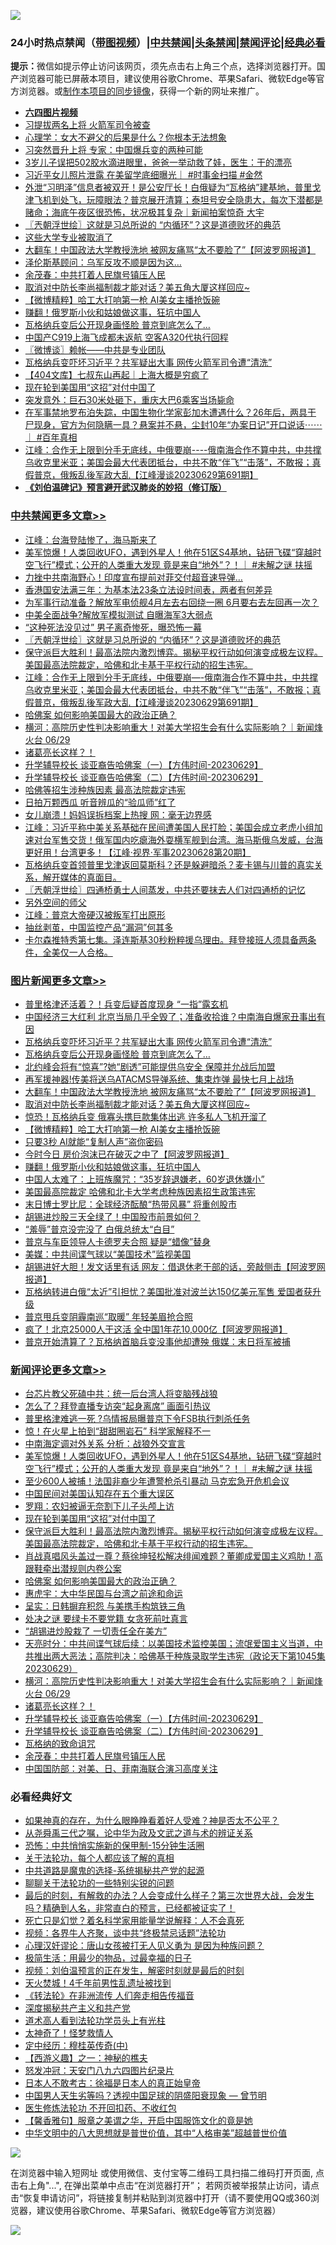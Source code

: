 ![](https://raw.githubusercontent.com/jsvpn/jsproxy/dev/64photo/fqnews-qr.jpg)

<div id="tt">
<h3>24小时热点禁闻（<a href="https://aaa.v2dns.tk/?QAjUl=BgRp5UNKRn&T5Vk=fPVH&Q59Ab=WxGE" target="_blank">带图视频</a>）|<a href="#%E4%B8%AD%E5%85%B1%E7%A6%81%E9%97%BB%E6%9B%B4%E5%A4%9A%E6%96%87%E7%AB%A0">中共禁闻</a>|<a href="#%E5%9B%BE%E7%89%87%E6%96%B0%E9%97%BB%E6%9B%B4%E5%A4%9A%E6%96%87%E7%AB%A0">头条禁闻</a>|<a href="#%E6%96%B0%E9%97%BB%E8%AF%84%E8%AE%BA%E6%9B%B4%E5%A4%9A%E6%96%87%E7%AB%A0">禁闻评论|<a href="#%E5%BF%85%E7%9C%8B%E7%BB%8F%E5%85%B8%E5%A5%BD%E6%96%87">经典必看</a></h3>
<div><b>提示：</b>微信如提示停止访问该网页，须先点击右上角三个点，选择浏览器打开。国产浏览器可能已屏蔽本项目，建议使用谷歌Chrome、苹果Safari、微软Edge等官方浏览器。或<a href="%E5%88%B6%E4%BD%9Cgit%E7%A6%81%E9%97%BB%E9%95%9C%E5%83%8F.md">制作本项目的同步镜像</a>，获得一个新的网址来推广。</div>
<ul>
<li><b><a href="http://d2.v2rss.gq/64.mp4" target="_blank">六四图片视频</a></b></li>
<li><a href="/ccpdope/20230630/1902407.md">习提拔两名上将 火箭军司令被查</a></li>
<li><a href="/lifebaike/20230630/1902449.md">心理学：女大不避父的后果是什么？你根本无法想象</a></li>
<li><a href="/baitai/20230630/1902412.md">习突然晋升上将 专家：中国爆兵变的两种可能</a></li>
<li><a href="/lifebaike/20230630/1902445.md">3岁儿子误把502胶水滴进眼里，爸爸一举动救了娃，医生：干的漂亮</a></li>
<li><a href="/sohnews/20230630/1902510.md">习近平女儿照片泄露 在美留学底细曝光｜ #时事金扫描 #金然</a></li>
<li><a href="/sohnews/20230630/1902545.md">外泄“习明泽”信息者被双开！是公安厅长！白俄疑为“瓦格纳”建基地，普里戈津飞机到处飞，玩障眼法？普京展开清算；泰坦号安全隐患大，每次下潜都是赌命；海底午夜区很恐怖，状况极其复杂｜新闻拍案惊奇 大宇</a></li>
<li><a href="/cbnews/20230630/1902549.md">〖兲朝浮世绘〗这就是习总所说的 “内循环”？这是道德败坏的典范</a></li>
<li><a href="/lifebaike/20230630/1902354.md">这些大学专业被取消了</a></li>
<li><a href="/topimagenews/20230630/1902609.md">大翻车！中国政法大学教授洗地 被网友痛骂“太不要脸了”【阿波罗网报道】</a></li>
<li><a href="/worldnews/20230630/1902422.md">泽伦斯基顾问：乌军反攻不顺是因为这…</a></li>
<li><a href="/comments/20230630/1902360.md">余茂春：中共打着人民旗号镇压人民</a></li>
<li><a href="/topimagenews/20230630/1902582.md">取消对中防长李尚福制裁才能对话？美五角大厦这样回应~</a></li>
<li><a href="/topimagenews/20230630/1902535.md">【微博精粹】哈工大打响第一枪 AI美女主播抢饭碗</a></li>
<li><a href="/topimagenews/20230630/1902455.md">赚翻！俄罗斯小伙和姑娘做这事，狂坑中国人</a></li>
<li><a href="/topimagenews/20230630/1902657.md">瓦格纳兵变后公开现身画怪脸 普京到底怎么了…</a></li>
<li><a href="/ssgc/20230630/1902597.md">中国产C919上海飞成都未返航 空客A320代执行回程</a></li>
<li><a href="/ssgc/20230630/1902517.md">〖微博谈〗赖帐——中共是专业团队</a></li>
<li><a href="/topimagenews/20230630/1902661.md">瓦格纳兵变吓坏习近平？共军疑出大事 网传火箭军司令遭“清洗”</a></li>
<li><a href="/baitai/20230630/1902603.md">【404文库】七叔东山再起｜上海大概是穷疯了</a></li>
<li><a href="/comments/20230630/1902557.md">现在轮到美国用“这招”对付中国了</a></li>
<li><a href="/cnnews/20230630/1902395.md">突发意外：巨石30米处砸下，重庆大巴6乘客当场毙命</a></li>
<li><a href="/sohnews/20230630/1902644.md">在军事禁地罗布泊失踪，中国生物化学家彭加木遭遇什么？26年后，两具干 尸现身，官方为何隐瞒一具？悬案并不悬，尘封10年“办案日记”开口说话⋯⋯｜ #百年真相</a></li>
<li><a href="/cbnews/20230630/1902532.md">江峰：合作无上限到分手无底线，中俄要崩----俄南海合作不算中共，中共撑乌收克里米亚；美国会最大代表团抵台，中共不敢“伴飞”“击落”，不敢报；真假普京，俄叛乱後军政大乱【江峰漫谈20230629第691期】</a></li>
<li><b><a href="/comments/20200207/1272816.md" target="_blank">《刘伯温碑记》预言避开武汉肺炎的妙招（修订版）</a></b></li>
</ul>
</div>

<div class="catlist">
<h3><a href="/cbnews/" target="_blank">中共禁闻</a><span><a href="/cbnews/" target="_blank" rel="nofollow">更多文章>></a></span></h3>
<ul>
<li><a href="/cbnews/20230630/1902698.md" target="_blank">江峰：台海登陆惨了，海马斯来了</a></li>
<li><a href="/comments/20230630/1902678.md" target="_blank">美军惊爆！人类回收UFO，遇到外星人！他在51区S4基地，钻研飞碟“穿越时空飞行”模式；公开的人类重大发现 竟是来自“地外”？！｜ #未解之谜 扶摇</a></li>
<li><a href="/cbnews/20230630/1902653.md" target="_blank">力挫中共南海野心！印度宣布提前对菲交付超音速导弹…</a></li>
<li><a href="/cbnews/20230630/1902601.md" target="_blank">香港国安法满三年：为基本法23条立法设时间表，两者有何差异</a></li>
<li><a href="/cbnews/20230630/1902594.md" target="_blank">为军事行动准备？解放军电侦舰4月左去右回绕一圈 6月要右去左回再一次？</a></li>
<li><a href="/cbnews/20230630/1902590.md" target="_blank">中美全面战争?解放军模拟测试 自曝海军3大弱点</a></li>
<li><a href="/cbnews/20230630/1902553.md" target="_blank">“这种死法没见过” 男子离奇惨死，曝恐怖一幕</a></li>
<li><a href="/cbnews/20230630/1902549.md" target="_blank">〖兲朝浮世绘〗这就是习总所说的 “内循环”？这是道德败坏的典范</a></li>
<li><a href="/comments/20230630/1902542.md" target="_blank">保守派巨大胜利！最高法院内激烈博弈。揭秘平权行动如何演变成极左议程。美国最高法院裁定，哈佛和北卡基于平权行动的招生违宪。</a></li>
<li><a href="/cbnews/20230630/1902532.md" target="_blank">江峰：合作无上限到分手无底线，中俄要崩&#8212;-俄南海合作不算中共，中共撑乌收克里米亚；美国会最大代表团抵台，中共不敢“伴飞”“击落”，不敢报；真假普京，俄叛乱後军政大乱【江峰漫谈20230629第691期】</a></li>
<li><a href="/comments/20230630/1902531.md" target="_blank">哈佛案 如何影响美国最大的政治正确？</a></li>
<li><a href="/comments/20230630/1902444.md" target="_blank">横河：高院历史性判决影响重大！对美大学招生会有什么实际影响？｜新闻烽火台 06/29</a></li>
<li><a href="/comments/20230630/1902437.md" target="_blank">诸葛亮长这样？！</a></li>
<li><a href="/comments/20230630/1902436.md" target="_blank">升学辅导校长 谈亚裔告哈佛案（一）【方伟时间-20230629】</a></li>
<li><a href="/comments/20230630/1902435.md" target="_blank">升学辅导校长 谈亚裔告哈佛案（二）【方伟时间-20230629】</a></li>
<li><a href="/cbnews/20230630/1902414.md" target="_blank">哈佛等招生涉种族因素 最高法院裁定违宪</a></li>
<li><a href="/cbnews/20230629/1902277.md" target="_blank">日拍万颗西瓜 听音辨瓜的“验瓜师”红了</a></li>
<li><a href="/cbnews/20230629/1902141.md" target="_blank">女儿崩溃！妈妈误拆档案上热搜 网：毫无边界感</a></li>
<li><a href="/cbnews/20230629/1902123.md" target="_blank">江峰：习近平称中美关系基础在民间遭美国人民打脸；美国会成立老虎小组加速对台军售交货！俄军国内吃瘪海外耍横军舰到台湾。海马斯俄乌发威，台海更好用！台湾更多！【江峰·视界·军事20230628第20期】</a></li>
<li><a href="/comments/20230629/1902093.md" target="_blank">瓦格纳兵变首领普里戈津返回莫斯科？还是躲避暗杀？麦卡锡与川普的真实关系，解开媒体的真面目。</a></li>
<li><a href="/cbnews/20230629/1902053.md" target="_blank">〖兲朝浮世绘〗四通桥勇士人间蒸发，中共还要抹去人们对四通桥的记忆</a></li>
<li><a href="/comments/20230629/1902015.md" target="_blank">另外空间的师父</a></li>
<li><a href="/cbnews/20230629/1901983.md" target="_blank">江峰：普京大帝硬汉被叛军打出原形</a></li>
<li><a href="/cbnews/20230629/1901951.md" target="_blank">抽丝剥茧，中国监控产品“漏洞”何其多</a></li>
<li><a href="/comments/20230628/1901826.md" target="_blank">卡尔森推特秀第七集。泽连斯基30秒粉粹援乌理由。拜登接班人须具备两条件，全美仅一人合格。</a></li>

</ul>
</div>
<div class="catlist">
<h3><a href="/topimagenews/" target="_blank">图片新闻</a><span><a href="/topimagenews/" target="_blank" rel="nofollow">更多文章>></a></span></h3>
<ul>
<li><a href="/topimagenews/20230630/1902700.md" target="_blank">普里格津还活着？！兵变后疑首度现身 “一指”露玄机</a></li>
<li><a href="/topimagenews/20230630/1902687.md" target="_blank">中国经济三大红利 北京当局几乎全毁了；准备收拾谁？中南海自爆家丑事出有因</a></li>
<li><a href="/topimagenews/20230630/1902661.md" target="_blank">瓦格纳兵变吓坏习近平？共军疑出大事 网传火箭军司令遭“清洗”</a></li>
<li><a href="/topimagenews/20230630/1902657.md" target="_blank">瓦格纳兵变后公开现身画怪脸 普京到底怎么了…</a></li>
<li><a href="/topimagenews/20230630/1902652.md" target="_blank">北约峰会将有“惊喜”?她“剧透”可能提供乌安全 保障并允战后加盟</a></li>
<li><a href="/topimagenews/20230630/1902651.md" target="_blank">再军援神器!传美将送乌ATACMS导弹系统、集束炸弹 最快七月上战场</a></li>
<li><a href="/topimagenews/20230630/1902609.md" target="_blank">大翻车！中国政法大学教授洗地 被网友痛骂“太不要脸了”【阿波罗网报道】</a></li>
<li><a href="/topimagenews/20230630/1902582.md" target="_blank">取消对中防长李尚福制裁才能对话？美五角大厦这样回应~</a></li>
<li><a href="/topimagenews/20230630/1902569.md" target="_blank">惊恐！瓦格纳兵变 俄寡头携巨款集体出逃 许多私人飞机开溜了</a></li>
<li><a href="/topimagenews/20230630/1902535.md" target="_blank">【微博精粹】哈工大打响第一枪 AI美女主播抢饭碗</a></li>
<li><a href="/topimagenews/20230630/1902512.md" target="_blank">只要3秒 AI就能“复制人声”盗你密码</a></li>
<li><a href="/topimagenews/20230630/1902492.md" target="_blank">今时今日 房价泡沫已在破灭之中了【阿波罗网报道】</a></li>
<li><a href="/topimagenews/20230630/1902455.md" target="_blank">赚翻！俄罗斯小伙和姑娘做这事，狂坑中国人</a></li>
<li><a href="/topimagenews/20230630/1902431.md" target="_blank">中国人太难了：上班族魔咒：“35岁辞退嫌老，60岁退休嫌小”</a></li>
<li><a href="/topimagenews/20230629/1902319.md" target="_blank">美国最高院裁定 哈佛和北卡大学考虑种族因素招生政策违宪</a></li>
<li><a href="/topimagenews/20230629/1902318.md" target="_blank">末日博士罗比尼：全球经济酝酿“热带风暴” 将重创股市</a></li>
<li><a href="/topimagenews/20230629/1902234.md" target="_blank">胡锡进炒股三天全绿了！中国股市前景如何？</a></li>
<li><a href="/topimagenews/20230629/1902224.md" target="_blank">“羞辱”普京没完没了 白俄总统太“白目”</a></li>
<li><a href="/topimagenews/20230629/1902214.md" target="_blank">普京与车臣领导人卡德罗夫合照 疑是“蜡像”替身</a></li>
<li><a href="/topimagenews/20230629/1902213.md" target="_blank">美媒：中共间谍气球以“美国技术”监视美国</a></li>
<li><a href="/topimagenews/20230629/1902192.md" target="_blank">胡锡进好大胆！发文话里有话 网友：借退休老干部的话，旁敲侧击【阿波罗网报道】</a></li>
<li><a href="/topimagenews/20230629/1902170.md" target="_blank">瓦格纳转进白俄“太近”引担忧？美国批准对波兰达150亿美元军售 爱国者获升级</a></li>
<li><a href="/topimagenews/20230629/1902159.md" target="_blank">普京甩兵变阴霾南巡“取暖” 年轻美眉抢合照</a></li>
<li><a href="/topimagenews/20230629/1902157.md" target="_blank">疯了！北京25000人干这活 全中国1年花10,000亿【阿波罗网报道】</a></li>
<li><a href="/topimagenews/20230629/1902140.md" target="_blank">普京开始清算了？瓦格纳首脑兵变没事他却遭殃 俄媒：末日将军被捕</a></li>

</ul>
</div>
<div class="catlist">
<h3><a href="/comments/" target="_blank">新闻评论</a><span><a href="/comments/" target="_blank" rel="nofollow">更多文章>></a></span></h3>
<ul>
<li><a href="/comments/20230701/1902772.md" target="_blank">台芯片教父死磕中共：统一后台湾人将变脑残战狼</a></li>
<li><a href="/comments/20230630/1902751.md" target="_blank">怎么了？拜登直播专访突“起身离席” 画面引热议</a></li>
<li><a href="/comments/20230630/1902749.md" target="_blank">普里格津难逃一死 ?乌情报局曝普京下令FSB执行刺杀任务</a></li>
<li><a href="/comments/20230630/1902696.md" target="_blank">惊！在火星上拍到“甜甜圈岩石” 科学家解释不一</a></li>
<li><a href="/comments/20230630/1902695.md" target="_blank">中南海定调对外关系 分析：战狼外交宣言</a></li>
<li><a href="/comments/20230630/1902678.md" target="_blank">美军惊爆！人类回收UFO，遇到外星人！他在51区S4基地，钻研飞碟“穿越时空飞行”模式；公开的人类重大发现 竟是来自“地外”？！｜ #未解之谜 扶摇</a></li>
<li><a href="/comments/20230630/1902672.md" target="_blank">至少600人被捕！法国非裔少年遭警枪杀引暴动 马克宏急开危机会议</a></li>
<li><a href="/comments/20230630/1902575.md" target="_blank">中国民间对美国认知存在五个重大误区</a></li>
<li><a href="/comments/20230630/1902566.md" target="_blank">罗翔：农妇被逼无奈割下儿子头颅上访</a></li>
<li><a href="/comments/20230630/1902557.md" target="_blank">现在轮到美国用“这招”对付中国了</a></li>
<li><a href="/comments/20230630/1902542.md" target="_blank">保守派巨大胜利！最高法院内激烈博弈。揭秘平权行动如何演变成极左议程。美国最高法院裁定，哈佛和北卡基于平权行动的招生违宪。</a></li>
<li><a href="/comments/20230630/1902534.md" target="_blank">肖战真唱风头盖过一尊？蔡徐坤轻松解决绯闻难题？董卿成爱国主义鸡肋！高跟鞋牵出潜规则内卷公案</a></li>
<li><a href="/comments/20230630/1902531.md" target="_blank">哈佛案 如何影响美国最大的政治正确？</a></li>
<li><a href="/comments/20230630/1902514.md" target="_blank">惠虎宇：大中华民国与台湾之前途和命运</a></li>
<li><a href="/comments/20230630/1902513.md" target="_blank">呈实：日韩摒弃积怨 与美携手构筑铁三角</a></li>
<li><a href="/comments/20230630/1902493.md" target="_blank">处决之谜 要绿卡不要党籍 女贪死前吐真言</a></li>
<li><a href="/comments/20230630/1902487.md" target="_blank">“胡锡进炒股栽了 一切责任全在美方”</a></li>
<li><a href="/comments/20230630/1902475.md" target="_blank">天亮时分：中共间谍气球后续：以美国技术监控美国；流氓爱国主义当道，中共推出两大恶法；高院判决：哈佛基于种族录取学生违宪（政论天下第1045集 20230629）</a></li>
<li><a href="/comments/20230630/1902444.md" target="_blank">横河：高院历史性判决影响重大！对美大学招生会有什么实际影响？｜新闻烽火台 06/29</a></li>
<li><a href="/comments/20230630/1902437.md" target="_blank">诸葛亮长这样？！</a></li>
<li><a href="/comments/20230630/1902436.md" target="_blank">升学辅导校长 谈亚裔告哈佛案（一）【方伟时间-20230629】</a></li>
<li><a href="/comments/20230630/1902435.md" target="_blank">升学辅导校长 谈亚裔告哈佛案（二）【方伟时间-20230629】</a></li>
<li><a href="/comments/20230630/1902432.md" target="_blank">瓦格纳的致命诅咒</a></li>
<li><a href="/comments/20230630/1902360.md" target="_blank">余茂春：中共打着人民旗号镇压人民</a></li>
<li><a href="/comments/20230630/1902344.md" target="_blank">中国国防部：对美、日、菲南海联合演习高度关注</a></li>

</ul>
</div>

<div class="catlist">
<h3>必看经典好文</h3>
<ul>
<li><a href="/comments/20200623/1346844.md" target="_blank">如果神真的存在，为什么眼睁睁看着好人受难？神是否太不公平？</a></li>
<li><a href="/tculture/20180501/935934.md" target="_blank">从尧舜禹三代之嘱，论中华为政及文武之道与术的辨证关系</a></li>
<li><a href="/baitai/20200711/1359005.md" target="_blank">恐怖：中共悄悄实施新的保甲制-15分钟生活圈</a></li>
<li><a href="/topimagenews/20161125/619230.md" target="_blank">关于法轮功，每个人都应该了解的真相</a></li>
<li><a href="/comments/20181209/1044543.md" target="_blank">中共道路是魔鬼的选择-系统揭秘共产党的起源</a></li>
<li><a href="/comments/20190417/1114875.md" target="_blank">聊聊关于法轮功的一些特别尖锐的问题</a></li>
<li><a href="/comments/20221021/1800167.md" target="_blank">最后的时刻，有解救的办法？人会变成什么样子？第三次世界大战，会发生吗？精确到人名，非常直白的预言，已经都被证实了！</a></li>
<li><a href="/comments/20200704/1355375.md" target="_blank">死亡只是幻觉？着名科学家用能量学说解释：人不会真死</a></li>
<li><a href="/comments/20220514/1732752.md" target="_blank">视频：各界牛人齐聚，谈中共“终极禁忌话题”法轮功</a></li>
<li><a href="/comments/20220614/1745276.md" target="_blank">心理汉奸谬论：唐山女孩被打无人见义勇为 是因为种族问题？</a></li>
<li><a href="/comments/20221023/1801109.md" target="_blank">极简生活：用最少的物品，过最幸福的日子</a></li>
<li><a href="/comments/20200628/1351782.md" target="_blank">视频：刘伯温预言的正在发生，解密时刻就是最后的时刻</a></li>
<li><a href="/ccpdope/20181219/1049286.md" target="_blank">天火焚城！4千年前男性乱遗址被找到</a></li>
<li><a href="/comments/20210509/1542786.md" target="_blank">《转法轮》在非洲流传 人们奔走相告传福音</a></li>
<li><a href="/cbnews/20210731/1597512.md" target="_blank">深度揭秘共产主义和共产党</a></li>
<li><a href="/comments/20200227/1284657.md" target="_blank">道术高人看到法轮功学员头上有光柱</a></li>
<li><a href="/ccpdope/20200907/1392129.md" target="_blank">太神奇了！怪梦救情人</a></li>
<li><a href="/tculture/xiulian/20151105/467870.md" target="_blank">定中经历：穆桂英传奇(中)</a></li>
<li><a href="/comments/20210210/1484775.md" target="_blank">【西游义趣】之一：神秘的樵夫</a></li>
<li><a href="/comments/20200604/783200.md" target="_blank">怒发冲冠：天安门八九六四图片纪录片</a></li>
<li><a href="/sohnews/20160609/543313.md" target="_blank">日本人不敢考古：徐福是日本人的真正始皇帝</a></li>
<li><a href="/comments/20220208/1689146.md" target="_blank">中国男人天生劣等吗？透视中国足球的阴盛阳衰现象 — 曾节明</a></li>
<li><a href="/cbnews/20211114/1652055.md" target="_blank">医生修炼法轮功 不开回扣药、不收红包</a></li>
<li><a href="/bannedvideo/20201203/1441331.md" target="_blank">【馨香雅句】服章之美谓之华，开启中国服饰文化的竟是她</a></li>
<li><a href="/comments/20221031/1804538.md" target="_blank">中华文明中的八大思想就是普世价值，其中“人格审美”超越普世价值</a></li>

</ul>
</div>

![](https://raw.githubusercontent.com/jsvpn/jsproxy/dev/64photo/fqnews-qr.jpg)

在浏览器中输入短网址 或使用微信、支付宝等二维码工具扫描二维码打开页面, 点击右上角"...", 在弹出菜单中点击“在浏览器打开”； 若网页被举报禁止访问，请点击“恢复申请访问”，将链接复制并粘贴到浏览器中打开（请不要使用QQ或360浏览器，建议使用谷歌Chrome、苹果Safari、微软Edge等官方浏览器）

![](https://raw.githubusercontent.com/jsvpn/jsproxy/dev/64photo/wx.jpg)